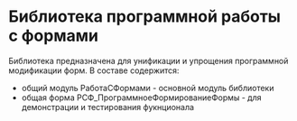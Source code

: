 # Библиотека программной работы с формами
Библиотека предназначена для унификации и упрощения программной модификации форм.
В составе содержится:
- общий модуль РаботаСФормами - основной модуль библиотеки
- общая форма РСФ_ПрограммноеФормированиеФормы - для демонстрации и тестирования фукнционала